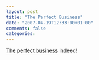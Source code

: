 ```yaml
---
layout: post
title: "The Perfect Business"
date: "2007-04-19T12:33:00+01:00"
comments: false
categories: 
---
```


<p><a href="http://scobleizer.com/2007/04/17/the-perfect-business/">The perfect business</a> indeed!</p>


